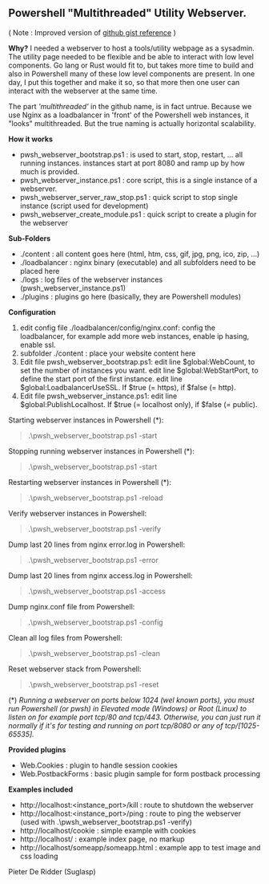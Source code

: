 ## Powershell "Multithreaded" Utility Webserver.

( Note : Improved version of [github gist reference](https://gist.github.com/19WAS85/5424431) )

**Why?** 
I needed a webserver to host a tools/utility webpage as a sysadmin.
The utility page needed to be flexible and be able to interact with low level components.
Go lang or Rust would fit to, but takes more time to build and also in Powershell
many of these low level components are present.
In one day, I put this together and make it so, so that more then one user can interact with
the webserver at the same time.

The part _'multithreaded'_ in the github name, is in fact untrue.
Because we use Nginx as a loadbalancer in 'front' of the Powershell web instances, it "looks" multithreaded.
But the true naming is actually horizontal scalability.

**How it works** 

- pwsh_webserver_bootstrap.ps1       : is used to start, stop, restart, ... all running instances.
                                     instances start at port 8080 and ramp up by how much is provided.
- pwsh_webserver_instance.ps1        : core script, this is a single instance of a webserver.
- pwsh_webserver_server_raw_stop.ps1 : quick script to stop single instance (script used for development)
- pwsh_webserver_create_module.ps1   : quick script to create a plugin for the webserver


**Sub-Folders** 
- ./content : all content goes here (html, htm, css, gif, jpg, png, ico, zip, ...)
- ./loadbalancer : nginx binary (executable) and all subfolders need to be placed here
- ./logs : log files of the webserver instances (pwsh_webserver_instance.ps1)
- ./plugins : plugins go here (basically, they are Powershell modules)


**Configuration**
1) edit config file ./loadbalancer/config/nginx.conf:
   config the loadbalancer, for example add more web instances, enable ip hasing, enable ssl.
2) subfolder ./content :
   place your website content here
3) Edit file pwsh_webserver_bootstrap.ps1:
   edit line $global:WebCount, to set the number of instances you want.
   edit line $global:WebStartPort, to define the start port of the first instance.
   edit line $global:LoadbalancerUseSSL. If $true (= https), if $false (= http).
4) Edit file pwsh_webserver_instance.ps1:
   edit line $global:PublishLocalhost. If $true (= localhost only), if $false (= public).

Starting webserver instances in Powershell (*):
> .\pwsh_webserver_bootstrap.ps1 -start

Stopping running webserver instances in Powershell (*):
> .\pwsh_webserver_bootstrap.ps1 -start

Restarting webserver instances in Powershell (*):
> .\pwsh_webserver_bootstrap.ps1 -reload

Verify webserver instances in Powershell:
> .\pwsh_webserver_bootstrap.ps1 -verify

Dump last 20 lines from nginx error.log in Powershell:
> .\pwsh_webserver_bootstrap.ps1 -error

Dump last 20 lines from nginx access.log in Powershell:
> .\pwsh_webserver_bootstrap.ps1 -access

Dump nginx.conf file from Powershell:
> .\pwsh_webserver_bootstrap.ps1 -config

Clean all log files from Powershell:
> .\pwsh_webserver_bootstrap.ps1 -clean

Reset webserver stack from Powershell:
> .\pwsh_webserver_bootstrap.ps1 -reset

(*) *Running a webserver on ports below 1024 (wel known ports), you must run Powershell (or pwsh) in Elevated mode (Windows) or Root (Linux) to listen on for example port tcp/80 and tcp/443.
Otherwise, you can just run it normally if it's for testing and running on port tcp/8080 or any of tcp/[1025-65535].*


**Provided plugins**
- Web.Cookies : plugin to handle session cookies
- Web.PostbackForms : basic plugin sample for form postback processing


**Examples included**
- http://localhost:<instance_port>/kill   :  route to shutdown the webserver
- http://localhost:<instance_port>/ping   :  route to ping the webserver (used with .\pwsh_webserver_bootstrap.ps1 -verify)
- http://localhost/cookie :  simple example with cookies
- http://localhost/       :  example index page, no markup
- http://localhost/someapp/someapp.html : example app to test image and css loading

Pieter De Ridder (Suglasp)
